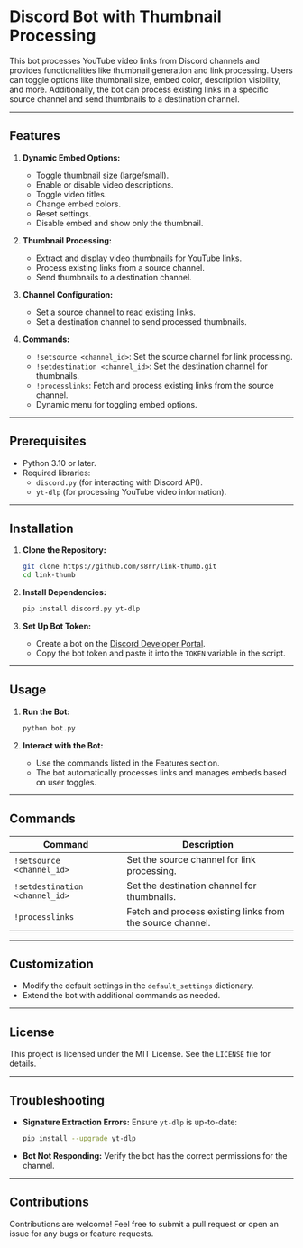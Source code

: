# Discord Bot with Thumbnail Processing

This bot processes YouTube video links from Discord channels and provides functionalities like thumbnail generation and link processing. Users can toggle options like thumbnail size, embed color, description visibility, and more. Additionally, the bot can process existing links in a specific source channel and send thumbnails to a destination channel.

---

## Features

1. **Dynamic Embed Options:**
   - Toggle thumbnail size (large/small).
   - Enable or disable video descriptions.
   - Toggle video titles.
   - Change embed colors.
   - Reset settings.
   - Disable embed and show only the thumbnail.

2. **Thumbnail Processing:**
   - Extract and display video thumbnails for YouTube links.
   - Process existing links from a source channel.
   - Send thumbnails to a destination channel.

3. **Channel Configuration:**
   - Set a source channel to read existing links.
   - Set a destination channel to send processed thumbnails.

4. **Commands:**
   - `!setsource <channel_id>`: Set the source channel for link processing.
   - `!setdestination <channel_id>`: Set the destination channel for thumbnails.
   - `!processlinks`: Fetch and process existing links from the source channel.
   - Dynamic menu for toggling embed options.

---

## Prerequisites

- Python 3.10 or later.
- Required libraries:
  - `discord.py` (for interacting with Discord API).
  - `yt-dlp` (for processing YouTube video information).

---

## Installation

1. **Clone the Repository:**
   ```bash
   git clone https://github.com/s8rr/link-thumb.git
   cd link-thumb
   ```

2. **Install Dependencies:**
   ```bash
   pip install discord.py yt-dlp
   ```

3. **Set Up Bot Token:**
   - Create a bot on the [Discord Developer Portal](https://discord.com/developers/applications).
   - Copy the bot token and paste it into the `TOKEN` variable in the script.

---

## Usage

1. **Run the Bot:**
   ```bash
   python bot.py
   ```

2. **Interact with the Bot:**
   - Use the commands listed in the Features section.
   - The bot automatically processes links and manages embeds based on user toggles.

---

## Commands

| Command                  | Description                                                                 |
|--------------------------|-----------------------------------------------------------------------------|
| `!setsource <channel_id>` | Set the source channel for link processing.                               |
| `!setdestination <channel_id>` | Set the destination channel for thumbnails.                           |
| `!processlinks`          | Fetch and process existing links from the source channel.                 |

---

## Customization

- Modify the default settings in the `default_settings` dictionary.
- Extend the bot with additional commands as needed.

---

## License

This project is licensed under the MIT License. See the `LICENSE` file for details.

---

## Troubleshooting

- **Signature Extraction Errors:** Ensure `yt-dlp` is up-to-date:
  ```bash
  pip install --upgrade yt-dlp
  ```
- **Bot Not Responding:** Verify the bot has the correct permissions for the channel.

---

## Contributions

Contributions are welcome! Feel free to submit a pull request or open an issue for any bugs or feature requests.

